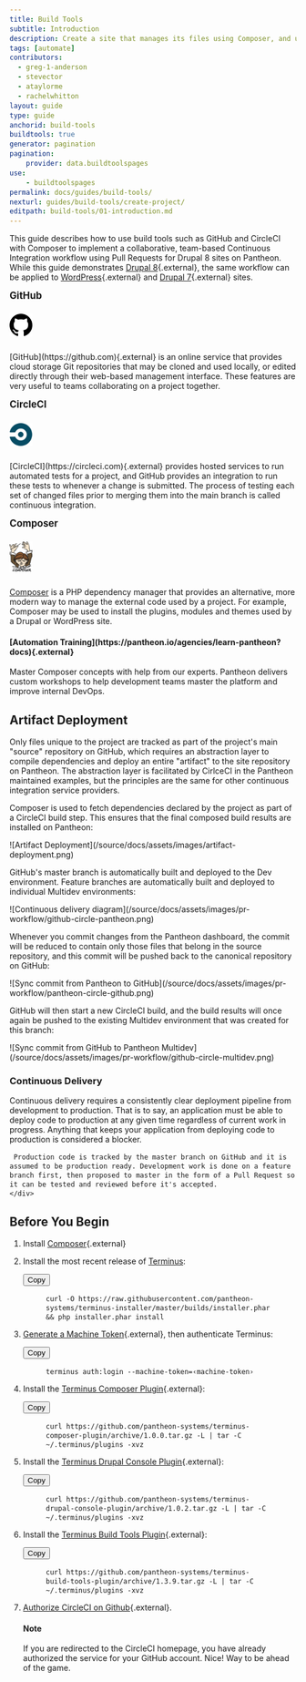 ```yaml
---
title: Build Tools
subtitle: Introduction
description: Create a site that manages its files using Composer, and uses a GitHub PR workflow with Behat tests run via Circle CI.
tags: [automate]
contributors:
  - greg-1-anderson
  - stevector
  - ataylorme
  - rachelwhitton
layout: guide
type: guide
anchorid: build-tools
buildtools: true
generator: pagination
pagination:
    provider: data.buildtoolspages
use:
    - buildtoolspages
permalink: docs/guides/build-tools/
nexturl: guides/build-tools/create-project/
editpath: build-tools/01-introduction.md
---
```

This guide describes how to use build tools such as GitHub and CircleCI with Composer to implement a collaborative, team-based Continuous Integration workflow using Pull Requests for Drupal 8 sites on Pantheon. While this guide demonstrates [Drupal 8](https://github.com/pantheon-systems/example-drops-8-composer){.external}, the same workflow can be applied to [WordPress](https://github.com/pantheon-systems/example-wordpress-composer){.external} and [Drupal 7](https://github.com/pantheon-systems/example-drops-7-composer){.external} sites.

<div class="flex-panel-group">
  <div class="flex-panel-item">
    <div class="flex-panel-body">
      <div class="flex-panel-title">
        <h4 class="info" style="margin-top:10px;font-size:larger">GitHub</h3>
        <div class="pantheon-official">
          <img alt="GitHub Logo" src="/source/docs/assets/images/github-logo.svg" class="main-topic-info__plugin-image" style="max-width:40px;margin-bottom:10px!important;">
          <p class="pantheon-official"></p>
        </div>
      </div>
      <p class="topic-info__description" markdown="1">[GitHub](https://github.com){.external} is an online service that provides cloud storage Git repositories that may be cloned and used locally, or edited directly through their web-based management interface. These features are very useful to teams collaborating on a project together.</p>
    </div>
  </div>
  <div class="flex-panel-item">
    <div class="flex-panel-body">
      <div class="flex-panel-title">
        <h4 class="info" style="margin-top:10px;font-size:larger">CircleCI</h3>
        <div class="pantheon-official">
          <img alt="CircleCI Logo" src="/source/docs/assets/images/circleci-logo.svg" class="main-topic-info__plugin-image" style="max-width:40px;margin-bottom:10px!important;">
          <p class="pantheon-official"></p>
        </div>
      </div>
      <p class="topic-info__description" markdown="1">[CircleCI](https://circleci.com){.external} provides hosted services to run automated tests for a project, and GitHub provides an integration to run these tests to whenever a change is submitted. The process of testing each set of changed files prior to merging them into the main branch is called continuous integration.</p>
    </div>
  </div>
  <div class="flex-panel-item">
    <div class="flex-panel-body">
      <div class="flex-panel-title">
        <h4 class="info" style="margin-top:10px;font-size:larger">Composer</h3>
        <div class="pantheon-official">
          <img alt="Composer Logo" src="/source/docs/assets/images/composer-logo.svg" class="main-topic-info__plugin-image" style="max-width:40px;margin-bottom:10px!important;">
          <p class="pantheon-official"></p>
        </div>
      </div>
      <p class="topic-info__description"><a href="/docs/composer/">Composer</a> is a PHP dependency manager that provides an alternative, more modern way to manage the external code used by a project. For example, Composer may be used to install the plugins, modules and themes used by a Drupal or WordPress site.</p>
    </div>
  </div>
</div>

<div class="enablement" markdown="1">
  <h4 class="info" markdown="1">[Automation Training](https://pantheon.io/agencies/learn-pantheon?docs){.external}</h4>
  Master Composer concepts with help from our experts. Pantheon delivers custom workshops to help development teams master the platform and improve internal DevOps.
</div>

## Artifact Deployment
Only files unique to the project are tracked as part of the project's main "source" repository on GitHub, which requires an abstraction layer to compile dependencies and deploy an entire "artifact" to the site repository on Pantheon. The abstraction layer is facilitated by CirlceCI in the Pantheon maintained examples, but the principles are the same for other continuous integration service providers.

Composer is used to fetch dependencies declared by the project as part of a CircleCI build step. This ensures that the final composed build results are installed on Pantheon:

<p class="text-center" markdown="1">![Artifact Deployment](/source/docs/assets/images/artifact-deployment.png)</p>

GitHub's master branch is automatically built and deployed to the Dev environment. Feature branches are automatically built and deployed to individual Multidev environments:

<p class="text-center" markdown="1">![Continuous delivery diagram](/source/docs/assets/images/pr-workflow/github-circle-pantheon.png)</p>

Whenever you commit changes from the Pantheon dashboard, the commit will be reduced to contain only those files that belong in the source repository, and this commit will be pushed back to the canonical repository on GitHub:

<p class="text-center" markdown="1">![Sync commit from Pantheon to GitHub](/source/docs/assets/images/pr-workflow/pantheon-circle-github.png)</p>

GitHub will then start a new CircleCI build, and the build results will once again be pushed to the existing Multidev environment that was created for this branch:

<p class="text-center" markdown="1">![Sync commit from GitHub to Pantheon Multidev](/source/docs/assets/images/pr-workflow/github-circle-multidev.png)</p>

<div class="panel panel-drop panel-guide" id="accordion">
  <div class="panel-heading panel-drop-heading">
     <a class="accordion-toggle panel-drop-title collapsed" data-toggle="collapse" data-parent="#accordion" data-proofer-ignore data-target="#understand-cd"><h3 class="panel-title panel-drop-title" style="cursor:pointer;"><span style="line-height:.9" class="glyphicons glyphicons-lightbulb"></span> Continuous Delivery</h3></a>
   </div>
   <div id="understand-cd" class="collapse">
     <div class="panel-inner" markdown="1">
     Continuous delivery requires a consistently clear deployment pipeline from development to production. That is to say, an application must be able to deploy code to production at any given time regardless of current work in progress. Anything that keeps your application from deploying code to production is considered a blocker.

     Production code is tracked by the master branch on GitHub and it is assumed to be production ready. Development work is done on a feature branch first, then proposed to master in the form of a Pull Request so it can be tested and reviewed before it's accepted.
    </div>
   </div>
 </div>


## Before You Begin

1. Install [Composer](https://getcomposer.org){.external}
2. Install the most recent release of [Terminus](/docs/terminus/):

    <div class="copy-snippet">
      <button class="btn btn-default btn-clippy" data-clipboard-target="#terminus-installer">Copy</button>
      <figure><pre id="terminus-installer"><code class="command bash" data-lang="bash">curl -O https://raw.githubusercontent.com/pantheon-systems/terminus-installer/master/builds/installer.phar && php installer.phar install</code></pre></figure>
    </div>

3. [Generate a Machine Token](https://dashboard.pantheon.io/machine-token/create){.external}, then authenticate Terminus:

      <div class="copy-snippet">
        <button class="btn btn-default btn-clippy" data-clipboard-target="#mac-mt-auth">Copy</button>
        <figure><pre id="mac-mt-auth"><code class="command bash" data-lang="bash">terminus auth:login --machine-token=&lsaquo;machine-token&rsaquo;</code></pre></figure>
      </div>

4. Install the [Terminus Composer Plugin](https://github.com/pantheon-systems/terminus-composer-plugin){.external}:

    <div class="copy-snippet">
      <button class="btn btn-default btn-clippy" data-clipboard-target="#composer-plugin">Copy</button>
      <figure><pre id="composer-plugin"><code class="command bash" data-lang="bash">curl https://github.com/pantheon-systems/terminus-composer-plugin/archive/1.0.0.tar.gz -L | tar -C ~/.terminus/plugins -xvz</code></pre></figure>
    </div>

5. Install the [Terminus Drupal Console Plugin](https://github.com/pantheon-systems/terminus-drupal-console-plugin){.external}:

    <div class="copy-snippet">
      <button class="btn btn-default btn-clippy" data-clipboard-target="#console-plugin">Copy</button>
      <figure><pre id="console-plugin"><code class="command bash" data-lang="bash">curl https://github.com/pantheon-systems/terminus-drupal-console-plugin/archive/1.0.2.tar.gz -L | tar -C ~/.terminus/plugins -xvz</code></pre></figure>
    </div>

6. Install the [Terminus Build Tools Plugin](https://github.com/pantheon-systems/terminus-build-tools-plugin){.external}:

    <div class="copy-snippet">
      <button class="btn btn-default btn-clippy" data-clipboard-target="#build-tools-plugin">Copy</button>
      <figure><pre id="build-tools-plugin"><code class="command bash" data-lang="bash">curl https://github.com/pantheon-systems/terminus-build-tools-plugin/archive/1.3.9.tar.gz -L | tar -C ~/.terminus/plugins -xvz</code></pre></figure>
    </div>

7. [Authorize CircleCI on Github](https://github.com/login/oauth/authorize?client_id=78a2ba87f071c28e65bb){.external}.

    <div class="alert alert-info">
    <h4 class="info">Note</h4>
    <p markdow="1">If you are redirected to the CircleCI homepage, you have already authorized the service for your GitHub account. Nice! Way to be ahead of the game.</p>
    </div>
